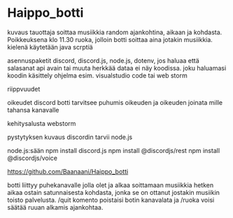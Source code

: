 # Haippo_botti
kuvaus
tauottaja soittaa musiikkia random ajankohtina, aikaan ja kohdasta. Poikkeuksena klo 11.30 ruoka, jolloin botti soittaa aina jotakin musiikkia. 
kielenä käytetään java scrptiä

asennuspaketit
discord, discord.js, node.js, dotenv, jos haluaa että salasanat api avain tai muuta herkkää dataa ei näy koodissa. joku haluamasi koodin käsittely ohjelma esim. visualstudio code tai web storm

riippvuudet


oikeudet
discord botti tarvitsee puhumis oikeuden ja oikeuden joinata mille tahansa kanavalle

kehitysalusta 
webstorm

pystytyksen kuvaus
discordin tarvii
node.js 

node.js:sään 
npm install discord.js 
npm install @discordjs/rest 
npm install @discordjs/voice

https://github.com/Baanaani/Haippo_botti

botti liittyy puhekanavalle jolla olet ja alkaa soittamaan musiikkia hetken aikaa ostain satunnaisesta kohdasta, jonka se on ottanut jostakin musiikin toisto palvelusta. /quit komento poistaisi botin kanavalata ja /ruoka voisi säätää ruuan alkamis ajankohtaa.
